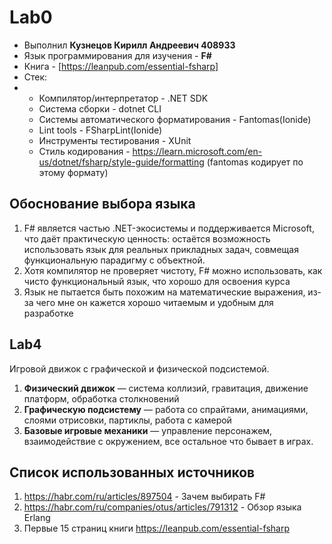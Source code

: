 # Lab0
- Выполнил **Кузнецов Кирилл Андреевич 408933**
- Язык программирования для изучения - **F#**
- Книга - [https://leanpub.com/essential-fsharp]
- Стек:
- - Компилятор/интерпретатор - .NET SDK
  - Система сборки - dotnet CLI
  - Системы автоматического форматирования - Fantomas(Ionide)
  - Lint tools - FSharpLint(Ionide)
  - Инструменты тестирования - XUnit
  - Стиль кодирования - https://learn.microsoft.com/en-us/dotnet/fsharp/style-guide/formatting (fantomas кодирует по этому формату)
 
## Обоснование выбора языка
1. F# является частью .NET-экосистемы и поддерживается Microsoft, что даёт практическую ценность: остаётся возможность использовать язык для реальных прикладных задач, совмещая функциональную парадигму с объектной.
2. Хотя компилятор не проверяет чистоту, F# можно использовать, как чисто функциональный язык, что хорошо для освоения курса
3. Язык не пытается быть похожим на математические выражения, из-за чего мне он кажется хорошо читаемым и удобным для разработке

## Lab4

Игровой движок с графической и физической подсистемой.

1. **Физический движок** — система коллизий, гравитация, движение платформ, обработка столкновений
2. **Графическую подсистему** — работа со спрайтами, анимациями, слоями отрисовки, партиклы, работа с камерой
3. **Базовые игровые механики** — управление персонажем, взаимодействие с окружением, все остальное что бывает в играх.

## Список использованных источников
1. https://habr.com/ru/articles/897504 - Зачем выбирать F#
2. https://habr.com/ru/companies/otus/articles/791312 - Обзор языка Erlang
3. Первые 15 страниц книги https://leanpub.com/essential-fsharp
